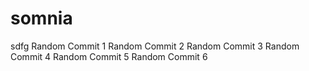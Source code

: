 # somnia
sdfg
Random Commit 1
Random Commit 2
Random Commit 3
Random Commit 4
Random Commit 5
Random Commit 6
